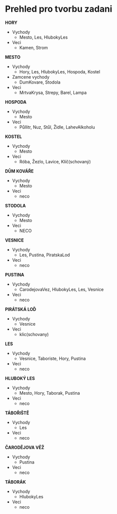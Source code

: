 # Prehled pro tvorbu zadani

**HORY**
- Vychody
  - Mesto, Les, HlubokyLes 
- Veci
  - Kamen, Strom

**MESTO**
- Vychody
  - Hory, Les, HlubokyLes, Hospoda, Kostel
- Zamcene vychody
  - DumKovare, Stodola
- Veci
  - MrtvaKrysa, Strepy, Barel, Lampa

**HOSPODA**
- Vychody
  - Mesto
- Veci
  - Půllitr, Nuz, Stůl, Židle, LahevAlkoholu

**KOSTEL**
- Vychody
  - Mesto
- Veci
  - Róba, Žezlo, Lavice, Klíč(schovaný)

**DŮM KOVÁŘE**
- Vychody
  - Mesto
- Veci
  - neco

**STODOLA**
- Vychody
  - Mesto
- Veci
  - NECO

**VESNICE**
- Vychody
  - Les, Pustina, PiratskaLod
- Veci
  - neco

**PUSTINA**
- Vychody
  - CarodejovaVez, HlubokyLes, Les, Vesnice
- Veci
  - neco

**PIRÁTSKÁ LOĎ**
- Vychody
  - Vesnice
- Veci
  - klic(schovany) 

**LES**
- Vychody
  - Vesnice, Taboriste, Hory, Pustina
- Veci
  - neco

**HLUBOKÝ LES**
- Vychody
  - Mesto, Hory, Taborak, Pustina
- Veci
  - neco
    
**TÁBOŘIŠTĚ**
- Vychody
  - Les
- Veci
  - neco

**ČARODĚJOVA VĚŽ**
- Vychody
  - Pustina
- Veci
  - neco

**TÁBORÁK**
- Vychody
  - HlubokyLes
- Veci
  - neco